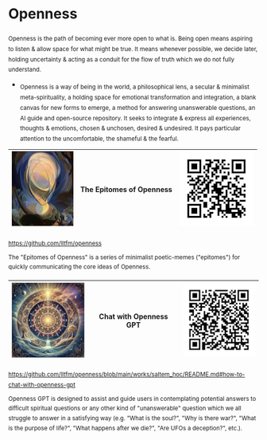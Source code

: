 # Openness
<sub>Openness is the path of becoming ever more open to what is. Being open
means aspiring to listen & allow space for what might be true. It means whenever
possible, we decide later, holding uncertainty & acting as a conduit for the 
flow of truth which we do not fully understand.</sub>
* <sub>Openness is a way of being in the world, a philosophical lens, a secular
  & minimalist meta-spirituality, a holding space for emotional transformation
  and integration, a blank canvas for new forms to emerge, a method for
  answering unanswerable questions, an AI guide and open-source repository. It
  seeks to integrate & express all experiences, thoughts & emotions, chosen &
  unchosen, desired & undesired. It pays particular attention to the
  uncomfortable, the shameful & the fearful.</sub>

| <img src="../images/being-agnes_pelton-150px.jpg" height="150"/> | The Epitomes of Openness | ![](../images/qrcode-openness-150px.png) |
|------------------------------------------------------------------|--------------------------|------------------------------------|

<sub>https://github.com/lltfm/openness</sub>

<sup>The "Epitomes of Openness" is a series of minimalist poetic-memes ("epitomes") for quickly communicating the core ideas of Openness.</sup>  

| <img src="../images/mandalas/mandala-self_portrait-512px.jpg" height="150"/> | Chat with Openness GPT | ![](../images/qrcode-openness_gpt-150px.png)   |
|------------------------------------------------------------------------------|------------------------|------------------------------------------|

<sub>https://github.com/lltfm/openness/blob/main/works/saltem_hoc/README.md#how-to-chat-with-openness-gpt</sub>

<sup>Openness GPT is designed to assist and guide users in contemplating
potential answers to difficult spiritual questions or any other kind of
"unanswerable" question which we all struggle to answer in a satisfying way
(e.g. "What is the soul?", "Why is there war?", "What is the purpose of life?",
"What happens after we die?", "Are UFOs a deception?", etc.).</sup>
